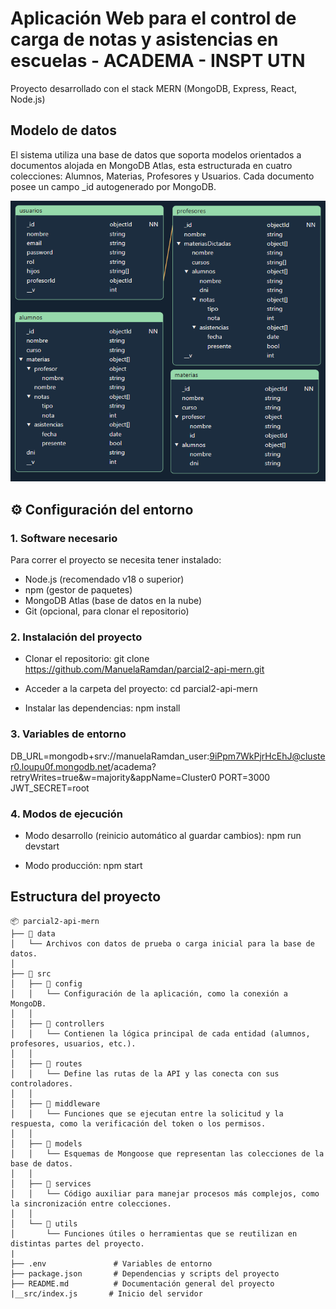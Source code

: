 # Aplicación Web para el control de carga de notas y asistencias en escuelas - ACADEMA - INSPT UTN

Proyecto desarrollado con el stack MERN (MongoDB, Express, React, Node.js)

## Modelo de datos

El sistema utiliza una base de datos que soporta modelos orientados a documentos alojada en MongoDB Atlas, esta estructurada en cuatro colecciones: Alumnos, Materias, Profesores y Usuarios.
Cada documento posee un campo _id autogenerado por MongoDB.

![alt text](data/image.png)

## ⚙️ Configuración del entorno
### 1. Software necesario
Para correr el proyecto se necesita tener instalado:

* Node.js (recomendado v18 o superior)
* npm (gestor de paquetes)
* MongoDB Atlas (base de datos en la nube)
* Git (opcional, para clonar el repositorio)

### 2. Instalación del proyecto
- Clonar el repositorio:
git clone https://github.com/ManuelaRamdan/parcial2-api-mern.git

- Acceder a la carpeta del proyecto:
cd parcial2-api-mern

- Instalar las dependencias:
npm install

### 3. Variables de entorno

DB_URL=mongodb+srv://manuelaRamdan_user:9iPpm7WkPjrHcEhJ@cluster0.loupu0f.mongodb.net/academa?retryWrites=true&w=majority&appName=Cluster0
PORT=3000
JWT_SECRET=root

### 4. Modos de ejecución

- Modo desarrollo (reinicio automático al guardar cambios):
npm run devstart

- Modo producción:
npm start

## Estructura del proyecto
```text
📦 parcial2-api-mern
├── 📁 data
│   └── Archivos con datos de prueba o carga inicial para la base de datos.
│
├── 📁 src
│   ├── 📁 config
│   │   └── Configuración de la aplicación, como la conexión a MongoDB.
│   │
│   ├── 📁 controllers
│   │   └── Contienen la lógica principal de cada entidad (alumnos, profesores, usuarios, etc.).
│   │
│   ├── 📁 routes
│   │   └── Define las rutas de la API y las conecta con sus controladores.
│   │
│   ├── 📁 middleware
│   │   └── Funciones que se ejecutan entre la solicitud y la respuesta, como la verificación del token o los permisos.
│   │
│   ├── 📁 models
│   │   └── Esquemas de Mongoose que representan las colecciones de la base de datos.
│   │
│   ├── 📁 services
│   │   └── Código auxiliar para manejar procesos más complejos, como la sincronización entre colecciones.
│   │
│   └── 📁 utils
│       └── Funciones útiles o herramientas que se reutilizan en distintas partes del proyecto.
|
├── .env               # Variables de entorno
├── package.json       # Dependencias y scripts del proyecto
├── README.md          # Documentación general del proyecto
|__src/index.js       # Inicio del servidor

